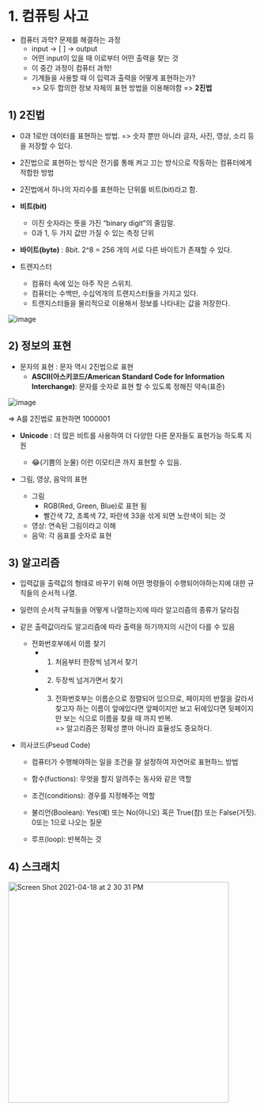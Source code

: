 
# 1. 컴퓨팅 사고

- 컴퓨터 과학? 문제를 해결하는 과정
  -  input -> [    ] -> output
  -  어떤 input이 있을 때 이로부터 어떤 출력을 찾는 것
  -  이 중간 과정이 컴퓨터 과학!
  -  기계들을 사용할 때 이 입력과 출력을 어떻게 표현하는가?<br>
      => 모두 합의한 정보 자체의 표현 방법을 이용해야함 => **2진법**

## 1) 2진법
- 0과 1로만 데이터를 표현하는 방법. => 숫자 뿐만 아니라 글자, 사진, 영상, 소리 등을 저장할 수 있다.
- 2진법으로 표현하는 방식은 전기를 통해 켜고 끄는 방식으로 작동하는 컴퓨터에게 적합한 방법
- 2진법에서 하나의 자리수를 표현하는 단위를 비트(bit)라고 함.

- **비트(bit)** 
  - 이진 숫자라는 뜻을 가진 “binary digit”의 줄임말. 
  - 0과 1, 두 가지 값만 가질 수 있는 측정 단위
- **바이트(byte)** : 8bit.  2^8 = 256 개의 서로 다른 바이트가 존재할 수 있다.
- 트랜지스터 
  - 컴퓨터 속에 있는 아주 작은 스위치.
  - 컴퓨터는 수백만, 수십억개의 트랜지스터들을 가지고 있다. 
  - 트랜지스터들을 물리적으로 이용해서 정보를 나타내는 값을 저장한다.

![image](https://user-images.githubusercontent.com/69139242/115110552-01070180-9fb7-11eb-969f-6b8248f066ed.png)

## 2) 정보의 표현
- 문자의 표현 : 문자 역시 2진법으로 표현
  - **ASCII(아스키코드/American Standard Code for Information Interchange)**: 문자를 숫자로 표현 할 수 있도록 정해진 약속(표준)

![image](https://user-images.githubusercontent.com/69139242/115111140-c81c5c00-9fb9-11eb-85ab-5d58026a4dd4.png)

=> A를 2진법로 표현하면 1000001

  - **Unicode** : 더 많은 비트를 사용하여 더 다양한 다른 문자들도 표현가능 하도록 지원
    - 😂(기쁨의 눈물) 이런 이모티콘 까지 표현할 수 있음.

- 그림, 영상, 음악의 표현
  - 그림
    - RGB(Red, Green, Blue)로 표현 됨
    - 빨간색 72, 초록색 72, 파란색 33을 섞게 되면 노란색이 되는 것
  - 영상: 연속된 그림이라고 이해
  - 음악: 각 음표를 숫자로 표현

## 3) 알고리즘
- 입력값을 출력값의 형태로 바꾸기 위해 어떤 명령들이 수행되어야하는지에 대한 규칙들의 순서적 나열.
- 일련의 순서적 규칙들을 어떻게 나열하는지에 따라 알고리즘의 종류가 달라짐
- 같은 출력값이라도 알고리즘에 따라 출력을 하기까지의 시간이 다를 수 있음
  - 전화번호부에서 이름 찾기
    - 1) 처음부터 한장씩 넘겨서 찾기
    - 2) 두장씩 넘겨가면서 찾기
    - 3) 전화번호부는 이름순으로 정렬되어 있으므로, 페이지의 반절을 갈라서 찾고자 하는 이름이 앞에있다면 앞페이지만 보고 뒤에있다면 뒷페이지만 보는 식으로 이름을 찾을 때 까지 반복.<br>
=> 알고리즘은 정확성 뿐마 아니라 효율성도 중요하다.

- 의사코드(Pseud Code)
  - 컴퓨터가 수행해야하는 일을 조건을 잘 설정하여 자연어로 표현하느 방법

  - 함수(fuctions): 무엇을 할지 알려주는 동사와 같은 역할
  - 조건(conditions): 경우를 지정해주는 역할
  - 불리언(Boolean): Yes(예) 또는 No(아니오) 혹은 True(참) 또는 False(거짓). 0또는 1으로 나오는 질문
  - 루프(loop): 반복하는 것


## 4) 스크래치

<img width="446" alt="Screen Shot 2021-04-18 at 2 30 31 PM" src="https://user-images.githubusercontent.com/69139242/115135312-a327f780-a052-11eb-9f56-c076c60a288d.png">

